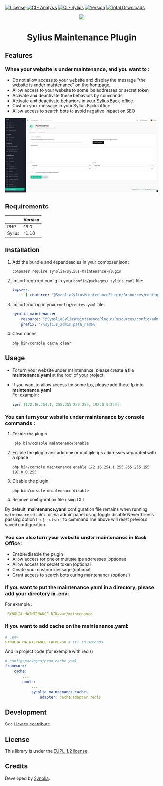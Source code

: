 [![License](https://badgen.net/github/license/synolia/SyliusMaintenancePlugin)](https://github.com/synolia/SyliusMaintenancePlugin/blob/master/LICENSE)
[![CI - Analysis](https://github.com/synolia/SyliusMaintenancePlugin/actions/workflows/analysis.yaml/badge.svg?branch=master)](https://github.com/synolia/SyliusMaintenancePlugin/actions/workflows/analysis.yaml)
[![CI - Sylius](https://github.com/synolia/SyliusMaintenancePlugin/actions/workflows/sylius.yaml/badge.svg?branch=master)](https://github.com/synolia/SyliusMaintenancePlugin/actions/workflows/sylius.yaml)
[![Version](https://badgen.net/github/tag/synolia/SyliusMaintenancePlugin?label=Version)](https://packagist.org/packages/synolia/sylius-maintenance-plugin)
[![Total Downloads](https://poser.pugx.org/synolia/sylius-maintenance-plugin/downloads)](https://packagist.org/packages/synolia/sylius-maintenance-plugin)

<p align="center">
    <a href="https://sylius.com" target="_blank">
        <img src="https://demo.sylius.com/assets/shop/img/logo.png" />
    </a>
</p>

<h1 align="center">Sylius Maintenance Plugin</h1>

## Features

### When your website is under maintenance, and you want to :

* Do not allow access to your website and display the message "the website is under maintenance" on the frontpage.
* Allow access to your website to some Ips addresses or secret token
* Activate and deactivate these behaviors by commands
* Activate and deactivate behaviors in your Sylius Back-office
* Custom your message in your Sylius Back-office
* Allow access to search bots to avoid negative impact on SEO

![Alt text](images/maintenance.png "maintenance_configure")

## Requirements

|        | Version |
|:-------|:--------|
| PHP    | ^8.0    |
| Sylius | ^1.10   |

## Installation

1. Add the bundle and dependencies in your composer.json :

    ``` shell   
    composer require synolia/sylius-maintenance-plugin
    ```

2. Import required config in your `config/packages/_sylius.yaml` file:

    ``` yaml    
    imports:
        - { resource: "@SynoliaSyliusMaintenancePlugin/Resources/config/config.yaml" }
    ```

3. Import routing in your `config/routes.yaml` file:

    ``` yaml   
    synolia_maintenance:
        resource: "@SynoliaSyliusMaintenancePlugin/Resources/config/admin_routing.yaml"
        prefix: '/%sylius_admin.path_name%'
    ```

4. Clear cache

    ``` shell
    php bin/console cache:clear
    ```

## Usage

- To turn your website under maintenance, please create a file **maintenance.yaml** at the root of your project.
- If you want to allow access for some Ips, please add these Ip into **maintenance.yaml**   
   For example :   

    ``` yaml   
    ips: [172.16.254.1, 255.255.255.255, 192.0.0.255]
    ```

### You can turn your website under maintenance by console commands :

  1. Enable the plugin

     ``` shell
      php bin/console maintenance:enable
      ```
  2. Enable the plugin and add one or multiple ips addresses separated with a space

      ``` shell
      php bin/console maintenance:enable 172.16.254.1 255.255.255.255 192.0.0.255
      ```
  3. Disable the plugin

      ``` shell
      php bin/console maintenance:disable
      ```

  4. Remove configuration file using CLI

  By default, **maintenance.yaml** configuration file remains when running `maintenance:disable` or via admin panel using toggle disable
  Nevertheless passing option `[-c|--clear]` to command line above will reset previous saved configuration

### You can also turn your website under maintenance in Back Office :     

- Enable/disable the plugin
- Allow access for one or multiple ips addresses (optional)
- Allow access for secret token (optional)
- Create your custom message (optional)
- Grant access to search bots during maintenance (optional)

### If you want to put the **maintenance.yaml** in a directory, please add your directory in .env:
For example :

``` yaml 
 SYNOLIA_MAINTENANCE_DIR=var/maintenance
   ```

### If you want to add cache on the **maintenance.yaml**:

``` yaml 
# .env
SYNOLIA_MAINTENANCE_CACHE=30 # ttl in seconds
```
And in project code (for exemple with redis)
``` yaml 
# config/packages/prod/cache.yaml
framework:
    cache:
        ...
        pools:
            ...
            synolia_maintenance.cache:
                adapter: cache.adapter.redis
```

## Development

See [How to contribute](CONTRIBUTING.md).

## License

This library is under the [EUPL-1.2 license](LICENSE).

## Credits

Developed by [Synolia](https://synolia.com/).
